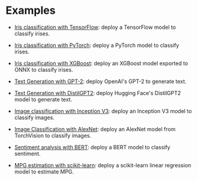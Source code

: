 # Examples

- [Iris classification with TensorFlow](tensorflow/iris-classifier): deploy a TensorFlow model to classify irises.

- [Iris classification with PyTorch](pytorch/iris-classifier): deploy a PyTorch model to classify irises.

- [Iris classification with XGBoost](xgboost/iris-classifier-onnx): deploy an XGBoost model exported to ONNX to classify irises.

- [Text Generation with GPT-2](tensorflow/text-generator): deploy OpenAI's GPT-2 to generate text.

- [Text Generation with DistilGPT2](pytorch/text-generator): deploy Hugging Face's DistilGPT2 model to generate text.

- [Image classification with Inception V3](tensorflow/image-classifier): deploy an Inception V3 model to classify images.

- [Image Classification with AlexNet](pytorch/image-classifier): deploy an AlexNet model from TorchVision to classify images.

- [Sentiment analysis with BERT](tensorflow/sentiment-analysis): deploy a BERT model to classify sentiment.

- [MPG estimation with scikit-learn](sklearn/mpg-estimation): deploy a scikit-learn linear regression model to estimate MPG.
